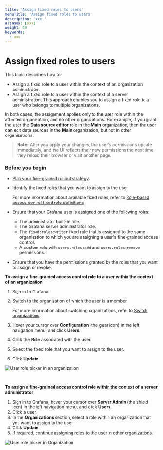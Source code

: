 ```yaml
---
title: 'Assign fixed roles to users'
menuTitle: 'Assign fixed roles to users'
description: 'xxx.'
aliases: [xxx]
weight: 40
keywords:
  - xxx
---
```


# Assign fixed roles to users

This topic describes how to:

- Assign a fixed role to a user within the context of an organization administrator.
- Assign a fixed role to a user within the context of a server administration. This approach enables you to assign a fixed role to a user who belongs to multiple organizations.

In both cases, the assignment applies only to the user role within the affected organization, and no other organizations. For example, if you grant the user the **Data source editor** role in the **Main** organization, then the user can edit data sources in the **Main** organization, but not in other organizations.

> **Note:** After you apply your changes, the user's permissions update immediately, and the UI reflects their new permissions the next time they reload their browser or visit another page.

### Before you begin

- [Plan your fine-grained rollout strategy](./plan-fgac-rollout-strategy.md).
- Identify the fixed roles that you want to assign to the user.

  For more information about available fixed roles, refer to [Role-based access control fixed role definitions](./rbac-fixed-role-definitions.md)

- Ensure that your Grafana user is assigned one of the following roles:
  - The administrator built-in role.
  - The Grafana server administrator role.
  - The `fixed:roles:writer` fixed role that is assigned to the same organization to which you are assigning a user's fine-grained access control.
  - A custom role with `users.roles:add` and `users.roles:remove` permissions.
- Ensure that you have the permissions granted by the roles that you want to assign or revoke.

**To assign a fine-grained access control role to a user within the context of an organization**

1. Sign in to Grafana.
1. Switch to the organization of which the user is a member.

   For more information about switching organizations, refer to [Switch organizations](../../../administration/manage-user-preferences/_index.md#switch-organizations).

1. Hover your cursor over **Configuration** (the gear icon) in the left navigation menu, and click **Users**.
1. Click the **Role** associated with the user.
1. Select the fixed role that you want to assign to the user.
1. Click **Update**.

![User role picker in an organization](/static/img/docs/enterprise/user_role_picker_global.png)

<br/>

**To assign a fine-grained access control role within the context of a server administrator**

1. Sign in to Grafana, hover your cursor over **Server Admin** (the shield icon) in the left navigation menu, and click **Users**.
1. Click a user.
1. In the **Organizations** section, select a role within an organization that you want to assign to the user.
1. Click **Update**.
1. If required, continue assigning roles to the user in other organizations.

![User role picker in Organization](/static/img/docs/enterprise/user_role_picker_in_org.png)
